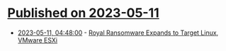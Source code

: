 # [Published on 2023-05-11](index.md)

* [2023-05-11, 04:48:00](https://soylentnews.org/article.pl?sid=23/05/10/1151204&from=rss) - [Royal Ransomware Expands to Target Linux, VMware ESXi](https://soylentnews.org/article.pl?sid=23/05/10/1151204&from=rss)
